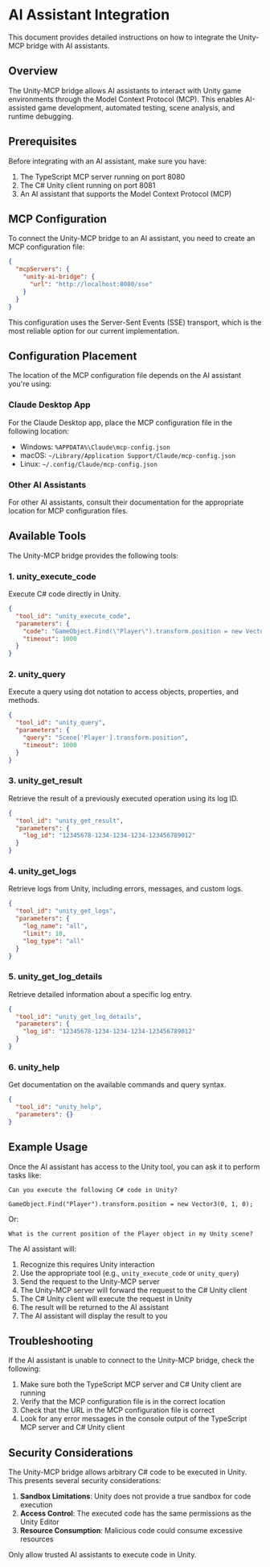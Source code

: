 # AI Assistant Integration

This document provides detailed instructions on how to integrate the Unity-MCP bridge with AI assistants.

## Overview

The Unity-MCP bridge allows AI assistants to interact with Unity game environments through the Model Context Protocol (MCP). This enables AI-assisted game development, automated testing, scene analysis, and runtime debugging.

## Prerequisites

Before integrating with an AI assistant, make sure you have:

1. The TypeScript MCP server running on port 8080
2. The C# Unity client running on port 8081
3. An AI assistant that supports the Model Context Protocol (MCP)

## MCP Configuration

To connect the Unity-MCP bridge to an AI assistant, you need to create an MCP configuration file:

```json
{
  "mcpServers": {
    "unity-ai-bridge": {
      "url": "http://localhost:8080/sse"
    }
  }
}
```

This configuration uses the Server-Sent Events (SSE) transport, which is the most reliable option for our current implementation.

## Configuration Placement

The location of the MCP configuration file depends on the AI assistant you're using:

### Claude Desktop App

For the Claude Desktop app, place the MCP configuration file in the following location:

- Windows: `%APPDATA%\Claude\mcp-config.json`
- macOS: `~/Library/Application Support/Claude/mcp-config.json`
- Linux: `~/.config/Claude/mcp-config.json`

### Other AI Assistants

For other AI assistants, consult their documentation for the appropriate location for MCP configuration files.

## Available Tools

The Unity-MCP bridge provides the following tools:

### 1. unity_execute_code

Execute C# code directly in Unity.

```json
{
  "tool_id": "unity_execute_code",
  "parameters": {
    "code": "GameObject.Find(\"Player\").transform.position = new Vector3(0, 1, 0);",
    "timeout": 1000
  }
}
```

### 2. unity_query

Execute a query using dot notation to access objects, properties, and methods.

```json
{
  "tool_id": "unity_query",
  "parameters": {
    "query": "Scene['Player'].transform.position",
    "timeout": 1000
  }
}
```

### 3. unity_get_result

Retrieve the result of a previously executed operation using its log ID.

```json
{
  "tool_id": "unity_get_result",
  "parameters": {
    "log_id": "12345678-1234-1234-1234-123456789012"
  }
}
```

### 4. unity_get_logs

Retrieve logs from Unity, including errors, messages, and custom logs.

```json
{
  "tool_id": "unity_get_logs",
  "parameters": {
    "log_name": "all",
    "limit": 10,
    "log_type": "all"
  }
}
```

### 5. unity_get_log_details

Retrieve detailed information about a specific log entry.

```json
{
  "tool_id": "unity_get_log_details",
  "parameters": {
    "log_id": "12345678-1234-1234-1234-123456789012"
  }
}
```

### 6. unity_help

Get documentation on the available commands and query syntax.

```json
{
  "tool_id": "unity_help",
  "parameters": {}
}
```

## Example Usage

Once the AI assistant has access to the Unity tool, you can ask it to perform tasks like:

```
Can you execute the following C# code in Unity?

GameObject.Find("Player").transform.position = new Vector3(0, 1, 0);
```

Or:

```
What is the current position of the Player object in my Unity scene?
```

The AI assistant will:
1. Recognize this requires Unity interaction
2. Use the appropriate tool (e.g., `unity_execute_code` or `unity_query`)
3. Send the request to the Unity-MCP server
4. The Unity-MCP server will forward the request to the C# Unity client
5. The C# Unity client will execute the request in Unity
6. The result will be returned to the AI assistant
7. The AI assistant will display the result to you

## Troubleshooting

If the AI assistant is unable to connect to the Unity-MCP bridge, check the following:

1. Make sure both the TypeScript MCP server and C# Unity client are running
2. Verify that the MCP configuration file is in the correct location
3. Check that the URL in the MCP configuration file is correct
4. Look for any error messages in the console output of the TypeScript MCP server and C# Unity client

## Security Considerations

The Unity-MCP bridge allows arbitrary C# code to be executed in Unity. This presents several security considerations:

1. **Sandbox Limitations**: Unity does not provide a true sandbox for code execution
2. **Access Control**: The executed code has the same permissions as the Unity Editor
3. **Resource Consumption**: Malicious code could consume excessive resources

Only allow trusted AI assistants to execute code in Unity.

